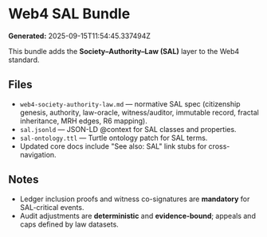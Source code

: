 # Web4 SAL Bundle
**Generated:** 2025-09-15T11:54:45.337494Z

This bundle adds the **Society–Authority–Law (SAL)** layer to the Web4 standard.

## Files
- `web4-society-authority-law.md` — normative SAL spec (citizenship genesis, authority, law-oracle, witness/auditor, immutable record, fractal inheritance, MRH edges, R6 mapping).
- `sal.jsonld` — JSON-LD @context for SAL classes and properties.
- `sal-ontology.ttl` — Turtle ontology patch for SAL terms.
- Updated core docs include "See also: SAL" link stubs for cross-navigation.

## Notes
- Ledger inclusion proofs and witness co-signatures are **mandatory** for SAL-critical events.
- Audit adjustments are **deterministic** and **evidence-bound**; appeals and caps defined by law datasets.

